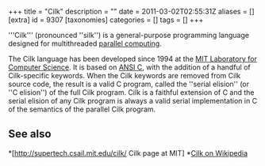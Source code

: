 +++
title = "Cilk"
description = ""
date = 2011-03-02T02:55:31Z
aliases = []
[extra]
id = 9307
[taxonomies]
categories = []
tags = []
+++
<!-- Contents of this box needs verifying! The box was copied from Category:C. -- Erik Siers, 1 March '11 -->
[](https://rosettacode.org/wiki/derived_from::C)

'''Cilk''' (pronounced ''silk'') is a general-purpose programming language designed for multithreaded [parallel computing](https://en.wikipedia.org/wiki/parallel_computing).

The Cilk language has been developed since 1994 at the [MIT Laboratory for Computer Science](https://en.wikipedia.org/wiki/Massachusetts_Institute_of_Technology). It is based on [ANSI C](https://rosettacode.org/wiki/:Category:C), with the addition of a handful of Cilk-specific keywords. When the Cilk keywords are removed from Cilk source code, the result is a valid C program, called the ''serial elision'' (or ''C elision'') of the full Cilk program. Cilk is a faithful extension of C and the serial elision of any Cilk program is always a valid serial implementation in C of the semantics of the parallel Cilk program.

## See also
*[http://supertech.csail.mit.edu/cilk/ Cilk page at MIT]
*[Cilk on Wikipedia](https://en.wikipedia.org/wiki/Cilk)

